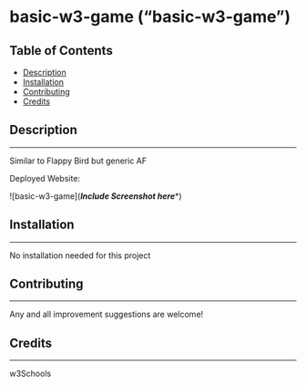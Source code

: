 # **basic-w3-game (“basic-w3-game”)**

## Table of Contents

* [Description](#description)
* [Installation](#installation)
* [Contributing](#contributing)
* [Credits](#credits)

## Description
---
Similar to Flappy Bird but generic AF

Deployed Website: 

![basic-w3-game](*****Include Screenshot here******)

## Installation
---
No installation needed for this project

## Contributing
---

Any and all improvement suggestions are welcome! 


## Credits
---
w3Schools